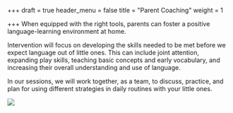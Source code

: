 +++
draft = true
header_menu = false
title = "Parent Coaching"
weight = 1

+++
When equipped with the right tools, parents can foster a positive language-learning environment at home. 

Intervention will focus on developing the skills needed to be met before we expect language out of little ones. This can include joint attention, expanding play skills, teaching basic concepts and early vocabulary, and increasing their overall understanding and use of language. 

In our sessions, we will work together, as a team, to discuss, practice, and plan for using different strategies in daily routines with your little ones.

![](/uploads/pexels-andrea-piacquadio-3818963.jpg)